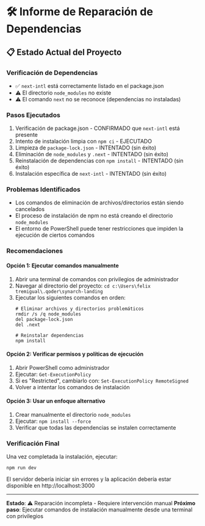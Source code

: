 # 🛠️ Informe de Reparación de Dependencias

## 📋 Estado Actual del Proyecto

### Verificación de Dependencias
- ✅ `next-intl` está correctamente listado en el package.json
- ⚠️ El directorio `node_modules` no existe
- ⚠️ El comando `next` no se reconoce (dependencias no instaladas)

### Pasos Ejecutados
1. Verificación de package.json - CONFIRMADO que `next-intl` está presente
2. Intento de instalación limpia con `npm ci` - EJECUTADO
3. Limpieza de `package-lock.json` - INTENTADO (sin éxito)
4. Eliminación de `node_modules` y `.next` - INTENTADO (sin éxito)
5. Reinstalación de dependencias con `npm install` - INTENTADO (sin éxito)
6. Instalación específica de `next-intl` - INTENTADO (sin éxito)

### Problemas Identificados
- Los comandos de eliminación de archivos/directorios están siendo cancelados
- El proceso de instalación de npm no está creando el directorio `node_modules`
- El entorno de PowerShell puede tener restricciones que impiden la ejecución de ciertos comandos

### Recomendaciones

#### Opción 1: Ejecutar comandos manualmente
1. Abrir una terminal de comandos con privilegios de administrador
2. Navegar al directorio del proyecto: `cd c:\Users\felix tremigual\.qoder\synarch-landing`
3. Ejecutar los siguientes comandos en orden:
   ```
   # Eliminar archivos y directorios problemáticos
   rmdir /s /q node_modules
   del package-lock.json
   del .next
   
   # Reinstalar dependencias
   npm install
   ```

#### Opción 2: Verificar permisos y políticas de ejecución
1. Abrir PowerShell como administrador
2. Ejecutar: `Get-ExecutionPolicy`
3. Si es "Restricted", cambiarlo con: `Set-ExecutionPolicy RemoteSigned`
4. Volver a intentar los comandos de instalación

#### Opción 3: Usar un enfoque alternativo
1. Crear manualmente el directorio `node_modules`
2. Ejecutar: `npm install --force`
3. Verificar que todas las dependencias se instalen correctamente

### Verificación Final
Una vez completada la instalación, ejecutar:
```
npm run dev
```

El servidor debería iniciar sin errores y la aplicación debería estar disponible en http://localhost:3000

---

**Estado**: ⚠️ Reparación incompleta - Requiere intervención manual
**Próximo paso**: Ejecutar comandos de instalación manualmente desde una terminal con privilegios